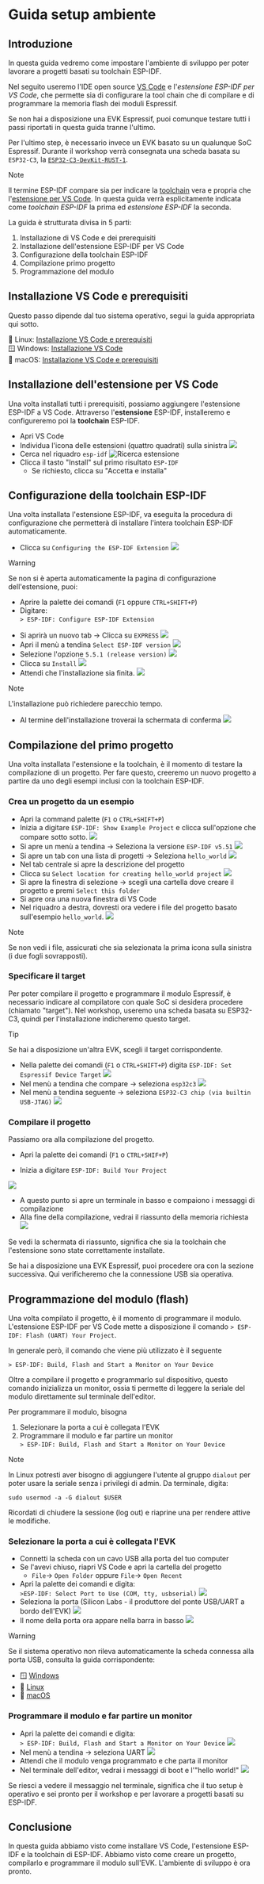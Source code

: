 # Guida setup ambiente

## Introduzione

In questa guida vedremo come impostare l'ambiente di sviluppo per poter lavorare a progetti basati su toolchain ESP-IDF. 

Nel seguito useremo l'IDE open source [VS Code](https://code.visualstudio.com/) e l'_estensione ESP-IDF per VS Code_, che permette sia di configurare la tool chain che di compilare e di programmare la memoria flash dei moduli Espressif. 

Se non hai a disposizione una EVK Espressif, puoi comunque testare tutti i passi riportati in questa guida tranne l'ultimo. 

Per l'ultimo step, è necessario invece un EVK basato su un qualunque SoC Espressif. Durante il workshop verrà consegnata una scheda basata su `ESP32-C3`, la [`ESP32-C3-DevKit-RUST-1`](https://github.com/esp-rs/esp-rust-board?tab=readme-ov-file#rust-esp-board). 


>[!NOTE]
> Il termine ESP-IDF compare sia per indicare la [toolchain](https://github.com/espressif/esp-idf?tab=readme-ov-file#espressif-iot-development-framework) vera e propria che l'[estensione per VS Code](https://github.com/espressif/vscode-esp-idf-extension?tab=readme-ov-file#esp-idf-extension-for-vs-code). In questa guida verrà esplicitamente indicata come _toolchain ESP-IDF_ la prima ed _estensione ESP-IDF_ la seconda. 

La guida è strutturata divisa in 5 parti:
1. Installazione di VS Code e dei prerequisiti
2. Installazione dell'estensione ESP-IDF per VS Code
3. Configurazione della toolchain ESP-IDF
4. Compilazione primo progetto
5. Programmazione del modulo 

## Installazione VS Code e prerequisiti

Questo passo dipende dal tuo sistema operativo, segui la guida appropriata qui sotto. 

&#x1F427; Linux: [Installazione VS Code e prerequisiti](Installation_linux.md) <br>
&#x1FA9F; Windows: [Installazione VS Code](Installation_windows.md) <br>
&#x1F34E; macOS: [Installazione VS Code e prerequisiti](Installation_macos.md) <br>


## Installazione dell'estensione per VS Code 

Una volta installati tutti i prerequisiti, possiamo aggiungere l'estensione ESP-IDF a VS Code. Attraverso l'__estensione__ ESP-IDF, installeremo e configureremo poi la __toolchain__ ESP-IDF. 

* Apri VS Code
* Individua l'icona delle estensioni (quattro quadrati) sulla sinistra
![](../../assets/setup/3_extension.webp)
* Cerca nel riquadro `esp-idf`
![Ricerca estensione](../../assets/setup/4_search_idf_extension.webp)
* Clicca il tasto "Install" sul primo risultato `ESP-IDF`
  * Se richiesto, clicca su "Accetta e installa" 

## Configurazione della toolchain ESP-IDF

Una volta installata l'estensione ESP-IDF, va eseguita la procedura di configurazione che permetterà di installare l'intera toolchain ESP-IDF automaticamente. 

* Clicca su `Configuring the ESP-IDF Extension`
![](../../assets/setup/5_configurazione.webp)

>[!WARNING]
> Se non si è aperta automaticamente la pagina di configurazione dell'estensione, puoi:
> * Aprire la palette dei comandi (`F1` oppure `CTRL+SHIFT+P`)
> * Digitare:<br>
>    `> ESP-IDF: Configure ESP-IDF Extension`

* Si aprirà un nuovo tab &rarr; Clicca su `EXPRESS`
![](../../assets/setup/6_configurazione.webp)
* Apri il menù a tendina `Select ESP-IDF version`
![](../../assets/setup/7_express.webp)
* Selezione l'opzione `5.5.1 (release version)`
![](../../assets/setup/8_choose_idf.webp)
* Clicca su `Install`
![](../../assets/setup/9_install.webp)
* Attendi che l'installazione sia finita. 
![](../../assets/setup/10_installation.webp)
> [!NOTE]
> L'installazione può richiedere parecchio tempo. 
* Al termine dell'installazione troverai la schermata di conferma
![](../../assets/setup/11_allright.webp)

## Compilazione del primo progetto

Una volta installata l'estensione e la toolchain, è il momento di testare la compilazione di un progetto. Per fare questo, creeremo un nuovo progetto a partire da uno degli esempi inclusi con la toolchain ESP-IDF. 

### Crea un progetto da un esempio

* Apri la command palette (`F1` o `CTRL+SHIFT+P`)
* Inizia a digitare `ESP-IDF: Show Example Project` e clicca sull'opzione che compare sotto sotto. 
![](../../assets/setup/12_showExample.webp)
* Si apre un menù a tendina &rarr; Seleziona la versione `ESP-IDF v5.51`
![](../../assets/setup/13_choose_esp_IDF.webp)
* Si apre un tab con una lista di progetti &rarr; Seleziona `hello_world`
![](../../assets/setup/14_hello_world.webp)
* Nel tab centrale  si apre la descrizione del progetto
* Clicca su `Select location for creating hello_world project`
![](../../assets/setup/15_selection_location.webp)
* Si apre la finestra di selezione &rarr; scegli una cartella dove creare il progetto e premi `Select this folder`<br>
* Si apre ora una nuova finestra di VS Code
* Nel riquadro a destra, dovresti ora vedere i file del progetto basato sull'esempio `hello_world`.
![](../../assets/setup/16_new_project.webp)
> [!NOTE]
> Se non vedi i file, assicurati che sia selezionata la prima icona sulla sinistra (i due fogli sovrapposti).

### Specificare il target

Per poter compilare il progetto e programmare il modulo Espressif, è necessario indicare al compilatore con quale SoC si desidera procedere (chiamato "target"). Nel workshop, useremo una scheda basata su ESP32-C3, quindi per l'installazione indicheremo questo target. 

> [!TIP]
> Se hai a disposizione un'altra EVK, scegli il target corrispondente. 

* Nella palette dei comandi (`F1` o `CTRL+SHIFT+P`) digita `ESP-IDF: Set Espressif Device Target`
![](../../assets/setup/17_select_target.webp)
* Nel menù a tendina che compare &rarr; seleziona `esp32c3`
![](../../assets/setup/18_esp32c3.webp)
* Nel menù a tendina seguente &rarr; seleziona `ESP32-C3 chip (via builtin USB-JTAG)`
![](../../assets/setup/19_builtin.webp)


### Compilare il progetto

Passiamo ora alla compilazione del progetto. 

* Apri la palette dei comandi (`F1` o `CTRL+SHIF+P`)

* Inizia a digitare `ESP-IDF: Build Your Project`

![](../../assets/setup/20_buildYourProject.webp)
* A questo punto si apre un terminale in basso e compaiono i messaggi di compilazione
* Alla fine della compilazione, vedrai il riassunto della memoria richiesta
![](../../assets/setup/21_memory_usage.webp)

Se vedi la schermata di riassunto, significa che sia la toolchain che l'estensione sono state correttamente installate. 

Se hai a disposizione una EVK Espressif, puoi procedere ora con la sezione successiva. Qui verificheremo che la connessione USB sia operativa. 

## Programmazione del modulo (flash)

Una volta compilato il progetto, è il momento di programmare il modulo. 
L'estensione ESP-IDF per VS Code mette a disposizione il comando `> ESP-IDF: Flash (UART) Your Project`. 

In generale però, il comando che viene più utilizzato è il seguente
```console
> ESP-IDF: Build, Flash and Start a Monitor on Your Device
```

Oltre a compilare il progetto e programmarlo sul dispositivo, questo comando inizializza un monitor, ossia ti permette di leggere la seriale del modulo direttamente sul terminale dell'editor. 

Per programmare il modulo, bisogna

1. Selezionare la porta a cui è collegata l'EVK
2. Programmare il modulo e far partire un monitor<br>
   `> ESP-IDF: Build, Flash and Start a Monitor on Your Device`


>[!NOTE]
> In Linux potresti aver bisogno di aggiungere l'utente al gruppo `dialout` per poter usare la seriale senza i privilegi di admin. Da terminale, digita:
>```
>sudo usermod -a -G dialout $USER
>```
> Ricordati di chiudere la sessione (log out) e riaprine una per rendere attive le modifiche. 


### Selezionare la porta a cui è collegata l'EVK

* Connetti la scheda con un cavo USB alla porta del tuo computer
* Se l'avevi chiuso, riapri VS Code e apri la cartella del progetto
  * `File`&rarr; `Open Folder` oppure  `File`&rarr; `Open Recent`
* Apri la palette dei comandi e digita:<br> 
   `>ESP-IDF: Select Port to Use (COM, tty, usbserial)`
![](../../assets/setup/22_select_port_to_use.webp)
* Seleziona la porta (Silicon Labs - il produttore del ponte USB/UART a bordo dell'EVK)
![](../../assets/setup/23_port_selection.webp)
* Il nome della porta ora appare nella barra in basso
![](../../assets/setup/23_5_icon_below.webp)

>[!WARNING]
> Se il sistema operativo non rileva automaticamente la scheda connessa alla porta USB, consulta la guida corrispondente:
> * &#x1FA9F; [Windows](https://docs.espressif.com/projects/esp-idf/en/stable/esp32/get-started/establish-serial-connection.html#check-port-on-windows)
> * &#x1F427; [Linux](https://docs.espressif.com/projects/esp-idf/en/stable/esp32/get-started/establish-serial-connection.html#check-port-on-linux-and-macos)
> * &#x1F34E; [macOS](https://docs.espressif.com/projects/esp-idf/en/stable/esp32/get-started/establish-serial-connection.html#check-port-on-linux-and-macos)

### Programmare il modulo e far partire un monitor

* Apri la palette dei comandi e digita:<br>
   `> ESP-IDF: Build, Flash and Start a Monitor on Your Device`
![](../../assets/setup/24_flash.webp)
* Nel menù a tendina &rarr; seleziona UART
![](../../assets/setup/25_uart.webp)
* Attendi che il modulo venga programmato e che parta il monitor
* Nel terminale dell'editor, vedrai i messaggi di boot e l'"hello world!"
![](../../assets/setup/26_terminal.webp)

Se riesci a vedere il messaggio nel terminale, significa che il tuo setup è operativo e sei pronto per il workshop e per lavorare a progetti basati su ESP-IDF.  

## Conclusione

In questa guida abbiamo visto come installare VS Code, l'estensione ESP-IDF e la toolchain di ESP-IDF. Abbiamo visto come creare un progetto, compilarlo e programmare il modulo sull'EVK. 
L'ambiente di sviluppo è ora pronto. 
